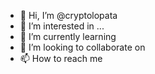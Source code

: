 - 👋 Hi, I’m @cryptolopata
- 👀 I’m interested in ... 
- 🌱 I’m currently learning 
- 💞️ I’m looking to collaborate on  
- 📫 How to reach me   
